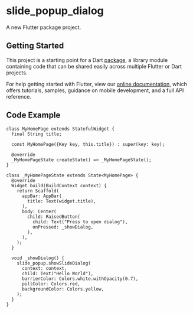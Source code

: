# slide_popup_dialog

A new Flutter package project.

## Getting Started

This project is a starting point for a Dart
[package](https://flutter.dev/developing-packages/),
a library module containing code that can be shared easily across
multiple Flutter or Dart projects.

For help getting started with Flutter, view our 
[online documentation](https://flutter.dev/docs), which offers tutorials, 
samples, guidance on mobile development, and a full API reference.

## Code Example

```
class MyHomePage extends StatefulWidget {
  final String title;

  const MyHomePage({Key key, this.title}) : super(key: key);

  @override
  _MyHomePageState createState() => _MyHomePageState();
}

class _MyHomePageState extends State<MyHomePage> {
  @override
  Widget build(BuildContext context) {
    return Scaffold(
      appBar: AppBar(
        title: Text(widget.title),
      ),
      body: Center(
        child: RaisedButton(
          child: Text("Press to open dialog"),
          onPressed: _showDialog,
        ),
      ),
    );
  }

  void _showDialog() {
    slide_popup.showSlideDialog(
      context: context,
      child: Text("Hello World"),
      barrierColor: Colors.white.withOpacity(0.7),
      pillColor: Colors.red,
      backgroundColor: Colors.yellow,
    );
  }
}
```
